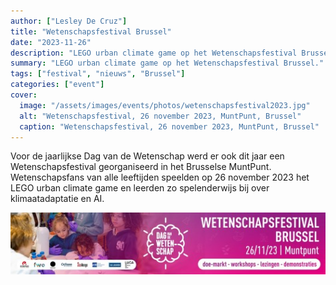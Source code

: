 ```yaml
---
author: ["Lesley De Cruz"]
title: "Wetenschapsfestival Brussel"
date: "2023-11-26"
description: "LEGO urban climate game op het Wetenschapsfestival Brussel."
summary: "LEGO urban climate game op het Wetenschapsfestival Brussel."
tags: ["festival", "nieuws", "Brussel"]
categories: ["event"]
cover:
  image: "/assets/images/events/photos/wetenschapsfestival2023.jpg"
  alt: "Wetenschapsfestival, 26 november 2023, MuntPunt, Brussel"
  caption: "Wetenschapsfestival, 26 november 2023, MuntPunt, Brussel"
---
```


Voor de jaarlijkse Dag van de Wetenschap werd er ook dit jaar een Wetenschapsfestival georganiseerd in het Brusselse MuntPunt. Wetenschapsfans van alle leeftijden speelden op 26 november 2023 het LEGO urban climate game en leerden zo spelenderwijs bij over klimaatadaptatie en AI.

![Banner wetenschapsfestival](/assets/images/events/logo-wetenschapsfestival.jpg)
